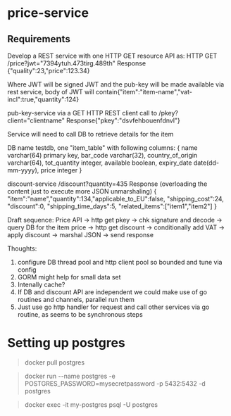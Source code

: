 # price-service

## Requirements
Develop a REST service with one HTTP GET resource API as:
HTTP GET <base-IP>/price?jwt="7394ytuh.473tirg.489th"
Response {"quality":23,"price":123.34}

Where JWT will be signed JWT and the pub-key will be made available via rest service, body of JWT will contain{"item":"item-name","vat-incl":true,"quantity":124}

pub-key-service via a GET HTTP REST client call to <security-service-IP>/pkey?client="clientname"
Response{"pkey":"dsvfehbouenfdnvl"}

Service will need to call DB to retrieve details for the item

DB name testdb, one "item_table" with following columns:
{
    name varchar(64) primary key,
    bar_code varchar(32),
    country_of_origin varchar(64),
    tot_quantity integer,
    available boolean,
    expiry_date date(dd-mm-yyyy),
    price integer
}

discount-service <disc-service-IP>/discount?quantity=435
Response (overloading the content just to execute more JSON unmarshaling)
{
    "item":"name","quantity":134,"applicable_to_EU":false, "shipping_cost":24, "discount":0, "shipping_time_days":5, "related_items":["item1","item2"]
}

Draft sequence:
Price API -> http get pkey -> chk signature and decode -> query DB for the item price -> http get discount -> conditionally add VAT -> apply discount -> marshal JSON -> send response

Thoughts:
1. configure DB thread pool and http client pool so bounded and tune via config
2. GORM might help for small data set
3. Intenally cache?
4. If DB and discount API are independent we could make use of go routines and channels, parallel run them
5. Just use go http handler for request and call other services via go routine, as seems to be synchronous steps

# Setting up postgres
> docker pull postgres

> docker run --name postgres -e POSTGRES_PASSWORD=mysecretpassword -p 5432:5432 -d postgres

> docker exec -it my-postgres psql -U postgres
